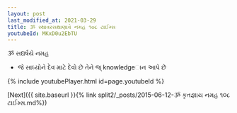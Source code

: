 ```yaml
---
layout: post
last_modified_at: 2021-03-29
title: ૐ સ્થાવરસથાણાવે નમહ ૧૦૮ ટાઈમ્સ
youtubeId: MKxD0u2EbTU
---
```

 
 
 ૐ સદ્યર્ષયે નમહ  
 
 -  જે સાધ્‍યોને દેવ માટે દેવો છે તેને જ્ knowledgeાન આપે છે 
 
  
 
  
 
 
 
 
 
 


{% include youtubePlayer.html id=page.youtubeId %}
 
[Next]({{ site.baseurl }}{% link  split2/_posts/2015-06-12-ૐ કૃતજ્ઞાય નમહ ૧૦૮ ટાઈમ્સ.md%})
 
